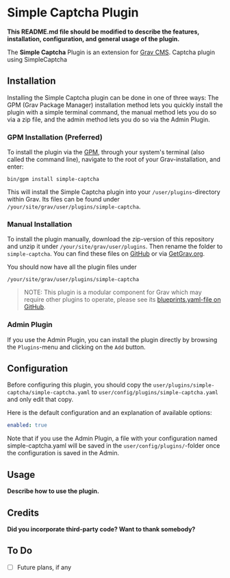 # Simple Captcha Plugin

**This README.md file should be modified to describe the features, installation, configuration, and general usage of the plugin.**

The **Simple Captcha** Plugin is an extension for [Grav CMS](https://github.com/getgrav/grav). Captcha plugin using SimpleCaptcha

## Installation

Installing the Simple Captcha plugin can be done in one of three ways: The GPM (Grav Package Manager) installation method lets you quickly install the plugin with a simple terminal command, the manual method lets you do so via a zip file, and the admin method lets you do so via the Admin Plugin.

### GPM Installation (Preferred)

To install the plugin via the [GPM](https://learn.getgrav.org/cli-console/grav-cli-gpm), through your system's terminal (also called the command line), navigate to the root of your Grav-installation, and enter:

    bin/gpm install simple-captcha

This will install the Simple Captcha plugin into your `/user/plugins`-directory within Grav. Its files can be found under `/your/site/grav/user/plugins/simple-captcha`.

### Manual Installation

To install the plugin manually, download the zip-version of this repository and unzip it under `/your/site/grav/user/plugins`. Then rename the folder to `simple-captcha`. You can find these files on [GitHub](https://github.com/gschafra/grav-plugin-simple-captcha) or via [GetGrav.org](https://getgrav.org/downloads/plugins).

You should now have all the plugin files under

    /your/site/grav/user/plugins/simple-captcha
	
> NOTE: This plugin is a modular component for Grav which may require other plugins to operate, please see its [blueprints.yaml-file on GitHub](https://github.com/gschafra/grav-plugin-simple-captcha/blob/main/blueprints.yaml).

### Admin Plugin

If you use the Admin Plugin, you can install the plugin directly by browsing the `Plugins`-menu and clicking on the `Add` button.

## Configuration

Before configuring this plugin, you should copy the `user/plugins/simple-captcha/simple-captcha.yaml` to `user/config/plugins/simple-captcha.yaml` and only edit that copy.

Here is the default configuration and an explanation of available options:

```yaml
enabled: true
```

Note that if you use the Admin Plugin, a file with your configuration named simple-captcha.yaml will be saved in the `user/config/plugins/`-folder once the configuration is saved in the Admin.

## Usage

**Describe how to use the plugin.**

## Credits

**Did you incorporate third-party code? Want to thank somebody?**

## To Do

- [ ] Future plans, if any

